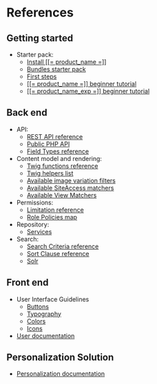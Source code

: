 # References

## Getting started

- Starter pack:
    - [Install [[= product_name =]]](getting_started/install_ez_platform.md)
    - [Bundles starter pack](getting_started/bundles_starter_pack.md)
    - [First steps](getting_started/first_steps.md)
    - [[[= product_name =]] beginner tutorial](tutorials/platform_beginner/building_a_bicycle_route_tracker_in_ez_platform.md)
    - [[[= product_name_exp =]] beginner tutorial](tutorials/enterprise_beginner/ez_enterprise_beginner_tutorial_-_its_a_dogs_world.md)

## Back end

- API:
    - [REST API reference](https://doc.ezplatform.com/rest-api-reference)
    - [Public PHP API](api/public_php_api.md)
    - [Field Types reference](api/field_type_reference.md)
- Content model and rendering:
    - [Twig functions reference](guide/twig_functions_reference.md)
    - [Twig helpers list](guide/content_rendering.md#twig-helper)
    - [Available image variation filters](guide/images.md#available-filters)
    - [Available SiteAccess matchers](guide/siteaccess_matching.md#available-matchers)
    - [Available View Matchers](guide/content_rendering.md#available-matchers)
- Permissions:
    - [Limitation reference](guide/limitation_reference.md)
    - [Role Policies map](guide/permissions.md#available-policies)
- Repository:
    - [Services](guide/repository.md#services-public-api)
- Search:
    - [Search Criteria reference](guide/search/search_criteria_reference.md)
    - [Sort Clause reference](guide/search/sort_clause_reference.md)
    - [Solr](guide/search/solr.md)

## Front end

- User Interface Guidelines
    - [Buttons](guidelines/components/buttons.md)
    - [Typography](guidelines/resources/typography.md)
    - [Colors](guidelines/resources/colors.md)
    - [Icons](guidelines/resources/icons)
- [User documentation](https://doc.ezplatform.com/projects/userguide/en/latest/)

## Personalization Solution

- [Personalization documentation](https://doc.ezplatform.com/projects/ezpersonalization/en/latest/)
